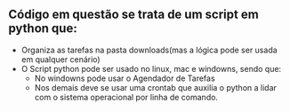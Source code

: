 ## Código em questão se trata de um script em python que:
- Organiza as tarefas na pasta downloads(mas a lógica pode ser usada em qualquer cenário)
- O Script python pode ser usado no linux, mac e windowns, sendo que:
    - No windowns pode usar o Agendador de Tarefas
    - Nos demais deve se usar uma crontab que auxilia o python a lidar com o sistema operacional por linha de comando.
    